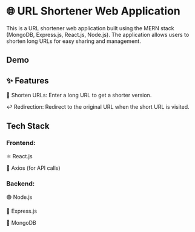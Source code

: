 
# 🌐 URL Shortener Web Application

This is a URL shortener web application built using the MERN stack (MongoDB, Express.js, React.js, Node.js). The application allows users to shorten long URLs for easy sharing and management.

## Demo
## ✨ Features
🔗 Shorten URLs: Enter a long URL to get a shorter version.

↩️ Redirection: Redirect to the original URL when the short URL is visited.
## Tech Stack
### Frontend:

⚛️ React.js

📡 Axios (for API calls)

### Backend:

🟢 Node.js

🚀 Express.js

🍃 MongoDB 
